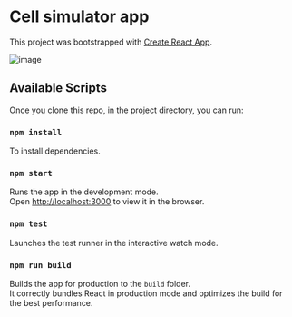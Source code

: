 # Cell simulator app

This project was bootstrapped with [Create React App](https://github.com/facebook/create-react-app).

![image](https://user-images.githubusercontent.com/72534324/129123681-d6624450-686c-4117-9f28-942a4b5bca45.png)


## Available Scripts

Once you clone this repo, in the project directory, you can run:

### `npm install`

To install dependencies.

### `npm start`

Runs the app in the development mode.\
Open [http://localhost:3000](http://localhost:3000) to view it in the browser. 

### `npm test`

Launches the test runner in the interactive watch mode.

### `npm run build`

Builds the app for production to the `build` folder.\
It correctly bundles React in production mode and optimizes the build for the best performance. 
